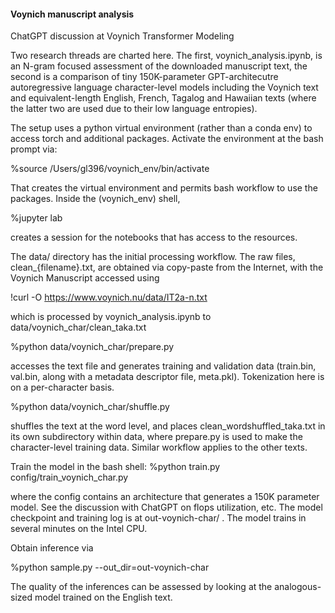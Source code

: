 #### Voynich manuscript analysis

ChatGPT discussion at Voynich Transformer Modeling

Two research threads are charted here. The first, voynich_analysis.ipynb, is an N-gram focused assessment of the downloaded manuscript text, the second is a comparison of tiny 150K-parameter GPT-architecutre autoregressive language character-level models including the Voynich text and equivalent-length English, French, Tagalog and Hawaiian texts (where the latter two are used due to their low language entropies).

The setup uses a python virtual environment (rather than a conda env) to access torch and additional packages. Activate the environment at the bash prompt via:

%source /Users/gl396/voynich_env/bin/activate

That creates the virtual environment and permits bash workflow to use the packages. Inside the (voynich_env) shell,

%jupyter lab

creates a session for the notebooks that has access to the resources.

The data/ directory has the initial processing workflow. The raw files, clean_{filename}.txt, are obtained via copy-paste from the Internet, with the Voynich Manuscript accessed using 

!curl -O https://www.voynich.nu/data/IT2a-n.txt

which is processed by voynich_analysis.ipynb to data/voynich_char/clean_taka.txt

%python data/voynich_char/prepare.py

accesses the text file and generates training and validation data (train.bin, val.bin, along with a metadata descriptor file, meta.pkl). Tokenization here is on a per-character basis.

%python data/voynich_char/shuffle.py

shuffles the text at the word level, and places clean_wordshuffled_taka.txt in its own subdirectory within data, where prepare.py is used to make the character-level training data. Similar workflow applies to the other texts.

Train the model in the bash shell:
%python train.py config/train_voynich_char.py 

where the config contains an architecture that generates a 150K parameter model. See the discussion with ChatGPT on flops utilization, etc. The model checkpoint and training log is at out-voynich-char/ . The model trains in several minutes on the Intel CPU.

Obtain inference via

%python sample.py --out_dir=out-voynich-char

The quality of the inferences can be assessed by looking at the analogous-sized model trained on the English text.
